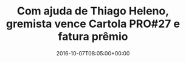 ---
layout: post
title: "Com ajuda de Thiago Heleno, gremista
vence Cartola PRO#27 e fatura prêmio"
date: 2016-10-07T08:05:00+00:00
external_link: "http://globoesporte.globo.com/cartola-fc/pro/noticia/2016/10/com-ajuda-de-thiago-heleno-gremista-vence-cartola-pro27-e-fatura-premio.html"
categories: news globo.com
---
